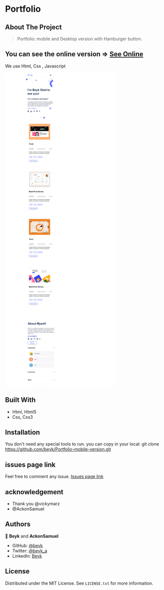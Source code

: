 # Portfolio
## About The Project
>Portfolio: mobile and Desktop version with Hamburger button.
## You can see the online version => [See Online](https://beyk.github.io/Portfolio-mobile-version/)

We use Html, Css , Javascript

![Screenshot](./images/screenshoot.PNG)
## Built With
- Html, Html5
- Css, Css3

## Installation
You don't need any special tools to run. you can copy in your local:
git clone https://github.com/beyk/Portfolio-mobile-version.git

## issues page link
Feel free to comment any issue.
[Issues page link](https://github.com/beyk/Portfolio-mobile-version/issues)

## acknowledgement
- Thank you @vickymarz
- @AckonSamuel

## Authors
👤 **Beyk** and **AckonSamuel**
- GitHub: [@beyk](https://github.com/beyk)
- Twitter: [@beyk_a](https://twitter.com/beyk_a)
- LinkedIn: [Beyk](https://www.linkedin.com/in/asghar-beykmohammadi-1b16b291/)

## License

Distributed under the MIT License. See `LICENSE.txt` for more information.

